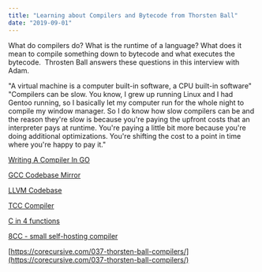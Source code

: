 ```yaml
---
title: "Learning about Compilers and Bytecode from Thorsten Ball"
date: "2019-09-01"
---
```


What do compilers do? What is the runtime of a language? What does it mean to compile something down to bytecode and what executes the bytecode.  Throsten Ball answers these questions in this interview with Adam.

"A virtual machine is a computer built-in software, a CPU built-in software" "Compilers can be slow. You know, I grew up running Linux and I had Gentoo running, so I basically let my computer run for the whole night to compile my window manager. So I do know how slow compilers can be and the reason they're slow is because you're paying the upfront costs that an interpreter pays at runtime. You're paying a little bit more because you're doing additional optimizations. You're shifting the cost to a point in time where you're happy to pay it."

[Writing A Compiler In GO](https://compilerbook.com/)

[GCC Codebase Mirror](https://github.com/gcc-mirror/gcc)

[LLVM Codebase](https://github.com/llvm/llvm-project)

[TCC Compiler](https://bellard.org/tcc/)

[C in 4 functions](https://github.com/rswier/c4)

[8CC - small self-hosting compiler](https://github.com/rui314/8cc)

[https://corecursive.com/037-thorsten-ball-compilers/](https://corecursive.com/037-thorsten-ball-compilers/)

